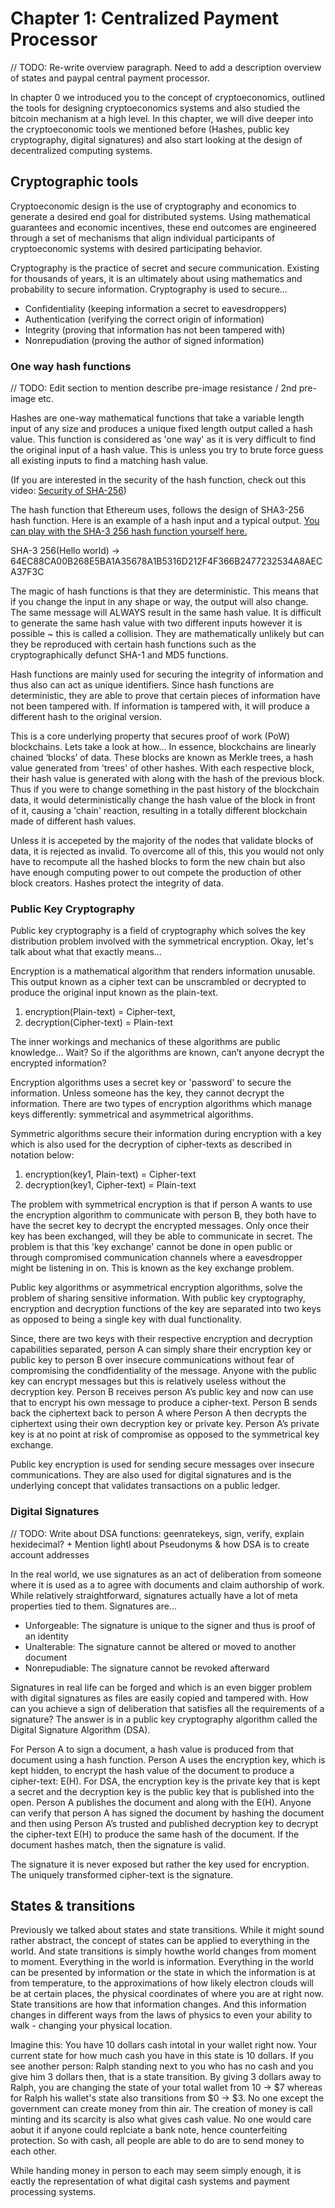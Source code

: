 # Chapter 1: Centralized Payment Processor
// TODO: Re-write overview paragraph. Need to add a description overview of states and paypal central payment processor.

In chapter 0 we introduced you to the concept of cryptoeconomics, outlined the tools for designing cryptoeconomics systems and also studied the bitcoin mechanism at a high level. In this chapter, we will dive deeper into the cryptoeconomic tools we mentioned before (Hashes, public key cryptography, digital signatures) and also start looking at the design of decentralized computing systems.

## Cryptographic tools

Cryptoeconomic design is the use of cryptography and economics to generate a desired end goal for distributed systems. Using mathematical guarantees and economic incentives, these end outcomes are engineered through a set of mechanisms that align individual participants of cryptoeconomic systems with desired participating behavior. 

Cryptography is the practice of secret and secure communication. Existing for thousands of years, it is an ultimately about using mathematics and probability to secure information. Cryptography is used to secure... 
- Confidentiality (keeping information a secret to eavesdroppers)
- Authentication (verifying the correct origin of information)
- Integrity (proving that information has not been tampered with)
- Nonrepudiation (proving the author of signed information)

### One way hash functions

// TODO: Edit section to mention describe pre-image resistance / 2nd pre-image etc.

Hashes are one-way mathematical functions that take a variable length input of any size and produces a unique fixed length output called a hash value. This function is considered as 'one way' as it is very difficult to find the original input of a hash value. This is unless you try to brute force guess all existing inputs to find a matching hash value. 

(If you are interested in the security of the hash function, check out this video: [Security of SHA-256](https://www.youtube.com/watch?v=S9JGmA5_unY))

The hash function that Ethereum uses, follows the design of SHA3-256 hash function. Here is an example of a hash input and a typical output. [You can play with the SHA-3 256 hash function yourself here.](http://passwordsgenerator.net/sha256-hash-generator/)

SHA-3 256(Hello world) -> 64EC88CA00B268E5BA1A35678A1B5316D212F4F366B2477232534A8AECA37F3C

The magic of hash functions is that they are deterministic. This means that if you change the input in any shape or way, the output will also change. The same message will ALWAYS result in the same hash value. It is difficult to generate the same hash value with two different inputs however it is possible ~ this is called a collision. They are mathematically unlikely but can they be reproduced with certain hash functions such as the cryptographically defunct SHA-1 and MD5 functions. 

Hash functions are mainly used for securing the integrity of information and thus also can act as unique identifiers. Since hash functions are deterministic, they are able to prove that certain pieces of information have not been tampered with. If information is tampered with, it will produce a different hash to the original version. 

This is a core underlying property that secures proof of work (PoW) blockchains. Lets take a look at how... In essence, blockchains are linearly chained ‘blocks’ of data. These blocks are known as Merkle trees, a hash value generated from 'trees' of other hashes. With each respective block, their hash value is generated with along with the hash of the previous block. Thus if you were to change something in the past history of the blockchain data, it would deterministically change the hash value of the block in front of it, causing a 'chain' reaction, resulting in a totally different blockchain made of different hash values. 

Unless it is accepeted by the majority of the nodes that validate blocks of data, it is rejected as invalid. To overcome all of this, this you would not only have to recompute all the hashed blocks to form the new chain but also have enough computing power to out compete the production of other block creators. Hashes protect the integrity of data.

### Public Key Cryptography

Public key cryptography is a field of cryptography which solves the key distribution problem involved with the symmetrical encryption. Okay, let's talk about what that exactly means… 

Encryption is a mathematical algorithm that renders information unusable. This output known as a cipher text can be unscrambled or decrypted to produce the original input known as the plain-text.

1. encryption(Plain-text) = Cipher-text, 
2. decryption(Cipher-text) = Plain-text

The inner workings and mechanics of these algorithms are public knowledge...  Wait? So if the algorithms are known, can’t anyone decrypt the encrypted information?

Encryption algorithms uses a secret key or 'password' to secure the information. Unless someone has the key, they cannot decrypt the information. There are two types of encryption algorithms which manage keys differently: symmetrical and asymmetrical algorithms.

Symmetric algorithms secure their information during encryption with a key which is also used for the decryption of cipher-texts as described in notation below:

1. encryption(key1, Plain-text) = Cipher-text
2. decryption(key1, Cipher-text) = Plain-text

The problem with symmetrical encryption is that if person A wants to use the encryption algorithm to communicate with person B, they both have to have the secret key to decrypt the encrypted messages. Only once their key has been exchanged, will they be able to communicate in secret. The problem is that this 'key exchange' cannot be done in open public or through compromised communication channels where a eavesdropper might be listening in on. This is known as the key exchange problem.

Public key algorithms or asymmetrical encryption algorithms, solve the problem of sharing sensitive information. With public key cryptography, encryption and decryption functions of the key are separated into two keys as opposed to being a single key with dual functionality.

Since, there are two keys with their respective encryption and decryption capabilities separated, person A can simply share their encryption key or public key to person B over insecure communications without fear of compromising the condfidentiality of the message. Anyone with the public key can encrypt messages but this is relatively useless without the decryption key. Person B receives person A’s public key and now can use that to encrypt his own message to produce a cipher-text. Person B sends back the ciphertext back to person A where Person A then decrypts the ciphertext using their own decryption key or private key. Person A’s private key is at no point at risk of compromise as opposed to the symmetrical key exchange.

Public key encryption is used for sending secure messages over insecure communications. They are also used for digital signatures and is the underlying concept that validates transactions on a public ledger.

### Digital Signatures
// TODO: Write about DSA functions: geenratekeys, sign, verify, explain hexidecimal? + Mention lightl about Pseudonyms & how DSA is to create account addresses

In the real world, we use signatures as an act of deliberation from someone where it is used as a to agree with documents and claim authorship of work. While relatively straightforward, signatures actually have a lot of meta properties tied to them. Signatures are...

- Unforgeable: The signature is unique to the signer and thus is proof of an identity
- Unalterable: The signature cannot be altered or moved to another document
- Nonrepudiable: The signature cannot be revoked afterward 

Signatures in real life can be forged and which is an even bigger problem with digital signatures as files are easily copied and tampered with. How can you achieve a sign of deliberation that satisfies all the requirements of a signature? The answer is in a public key cryptography algorithm called the Digital Signature Algorithm (DSA).

For Person A to sign a document, a hash value is produced from that document using a hash function. Person A uses the encryption key, which is kept hidden, to encrypt the hash value of the document to produce a cipher-text: E(H). For DSA, the encryption key is the private key that is kept a secret and the decryption key is the public key that is published into the open. Person A publishes the document and along with the E(H). Anyone can verify that person A has signed the document by hashing the document and then using Person A’s trusted and published decryption key to decrypt the cipher-text E(H) to produce the same hash of the document. If the document hashes match, then the signature is valid.

The signature it is never exposed but rather the key used for encryption. The uniquely transformed cipher-text is the signature.

## States & transitions

Previously we talked about states and state transitions. While it might sound rather abstract, the concept of states can be applied to everything in the world. And state transitions is simply howthe world changes from moment to moment. Everything in the world is information. Everything in the world can be presented by information or the state in which the information is at from temperature, to the approximations of how likely electron clouds will be at certain places, the physical coordinates of where you are at right now. State transitions are how that information changes. And this information changes in different ways from the laws of physics to even your ability to walk - changing your physical location.

Imagine this: You have 10 dollars cash intotal in your wallet right now. Your current state for how much cash you have in this state is 10 dollars. If you see another person: Ralph standing next to you who has no cash and you give him 3 dollars then, that is a state transition. By giving 3 dollars away to Ralph, you are changing the state of your total wallet from 10 → $7 whereas for Ralph his wallet's state also transitions from $0 → $3. No one except the government can create money from thin air. The creation of money is call minting and its scarcity is also what gives cash value. No one would care aobut it if anyone could replciate a bank note, hence counterfeiting protection. So with cash, all people are able to do are to send money to each other.

While handing money in person to each may seem simply enough, it is eactly the representation of what digital cash systems and payment processing systems.

